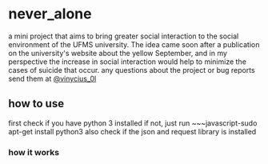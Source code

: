 # never_alone
a mini project that aims to bring greater social interaction to the social environment of the UFMS university.
The idea came soon after a publication on the university's website about the yellow September, and in my perspective the increase in social interaction would help to minimize the cases of suicide that occur.
any questions about the project or bug reports send them at [@vinycius_0l](https://www.instagram.com/vinycius_0l/)

## how to use
first check if you have python 3 installed
if not, just run ~~~javascript-sudo apt-get install python3
also check if the json and request library is installed

### how it works
